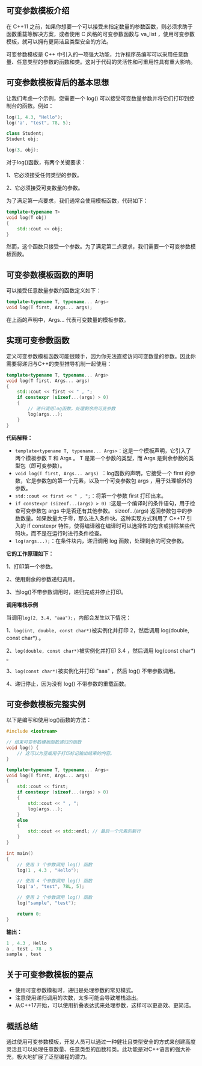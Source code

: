 ## 可变参数模板介绍

在 C++11 之前，如果你想要一个可以接受未指定数量的参数函数，则必须求助于函数重载等解决方案，或者使用 C 风格的可变参数函数与 va_list ，使用可变参数模板，就可以拥有更简洁且类型安全的方法。

可变参数模板是 C++ 中引入的一项强大功能，允许程序员编写可以采用任意数量、任意类型的参数的函数和类。这对于代码的灵活性和可重用性具有重大影响。

## 可变参数模板背后的基本思想

让我们考虑一个示例，您需要一个 log() 可以接受可变数量参数并将它们打印到控制台的函数。例如：

```c++
log(1, 4.3, "Hello");
log('a', "test", 78, 5);

class Student;
Student obj;

log(3, obj);
```

对于log()函数，有两个关键要求：

1、它必须接受任何类型的参数。

2、它必须接受可变数量的参数。

为了满足第一点要求，我们通常会使用模板函数，代码如下：

```c++
template<typename T>
void log(T obj) 
{
    std::cout << obj;
}
```

然而，这个函数只接受一个参数。为了满足第二点要求，我们需要一个可变参数模板函数。

## 可变参数模板函数的声明

可以接受任意数量参数的函数定义如下：

```c++
template<typename T, typename... Args>
void log(T first, Args... args);
```

在上面的声明中，Args... 代表可变数量的模板参数。

## 实现可变参数函数

定义可变参数模板函数可能很棘手，因为你无法直接访问可变数量的参数。因此你需要将递归与C++的类型推导机制一起使用：

```C++
template<typename T, typename... Args>
void log(T first, Args... args) 
{
    std::cout << first << " , ";
    if constexpr (sizeof...(args) > 0) 
    {
        // 递归调用log函数，处理剩余的可变参数
        log(args...);
    }
}
```

**代码解释：**

- `template<typename T, typename... Args>`：这是一个模板声明，它引入了两个模板参数 T 和 Args 。 T 是第一个参数的类型，而 Args 是剩余参数的类型包（即可变参数）。
- `void log(T first, Args... args) `：log函数的声明，它接受一个 first 的参数，它是参数包的第一个元素，以及一个可变参数包 args ，用于处理额外的参数。
- `std::cout << first << " , ";`：将第一个参数 first 打印出来。
- `if constexpr (sizeof...(args) > 0) `:这是一个编译时的条件语句，用于检查可变参数包 args 中是否还有其他参数。 sizeof...(args) 返回参数包中的参数数量。如果数量大于零，那么进入条件块。这种实现方式利用了 C++17 引入的 if constexpr 特性，使得编译器在编译时可以选择性的包含或排除某些代码块，而不是在运行时进行条件检查。
- `log(args...);`：在条件块内，递归调用 log 函数，处理剩余的可变参数。

**它的工作原理如下：**

1、打印第一个参数。

2、使用剩余的参数递归调用。

3、当log()不带参数调用时，递归完成并停止打印。

**调用堆栈示例**

当调用`log(2, 3.4, "aaa");`，内部会发生以下情况：

1、`log(int, double, const char*)`被实例化并打印 2，然后调用 log(double, const char*) 。

2、`log(double, const char*)`被实例化并打印 3.4 ，然后调用 log(const char*) 。

3、`log(const char*)`被实例化并打印 "aaa" ，然后 log() 不带参数调用。

4、递归停止，因为没有 log() 不带参数的重载函数。

## 可变参数模板完整实例

以下是编写和使用log()函数的方法：

```C++
#include <iostream>

// 结束可变参数模板函数递归的函数
void log() {
    // 这可以为空或用于打印标记输出结束的内容。
}

template<typename T, typename... Args>
void log(T first, Args... args) 
{
    std::cout << first;
    if constexpr (sizeof...(args) > 0)
    {
        std::cout << " , ";
        log(args...);
    }
    else
    {
        std::cout << std::endl; // 最后一个元素的新行
    }
}

int main()
{
    // 使用 3 个参数调用 log() 函数
    log(1 , 4.3 , "Hello");

    // 使用 4 个参数调用 log() 函数
    log('a', "test", 78L, 5);

    // 使用 2 个参数调用 log() 函数
    log("sample", "test");

    return 0;
}
```

**输出：**

```C++
1 , 4.3 , Hello
a , test , 78 , 5
sample , test
```

## 关于可变参数模板的要点

- 使用可变参数模板时，递归是处理参数的常见模式。
- 注意使用递归调用的次数，太多可能会导致堆栈溢出。
- 从C++17开始，可以使用折叠表达式来处理参数，这样可以更高效、更简洁。

## 概括总结

通过使用可变参数模板，开发人员可以通过一种健壮且类型安全的方式来创建高度灵活且可以处理任意数量、任意类型的函数和类。此功能是对C++语言的强大补充，极大地扩展了泛型编程的潜力。
